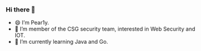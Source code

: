 ### Hi there 👋

<!--
**Pear1y/Pear1y** is a ✨ _special_ ✨ repository because its `README.md` (this file) appears on your GitHub profile.

Here are some ideas to get you started:

- 🔭 I’m currently working on ...
- 🌱 I’m currently learning ...
- 👯 I’m looking to collaborate on ...
- 🤔 I’m looking for help with ...
- 💬 Ask me about ...
- 📫 How to reach me: ...
- 😄 Pronouns: ...
- ⚡ Fun fact: ...
-->

- 😄 I’m Pear1y.
- 🔭 I’m member of the CSG security team, interested in Web Security and IOT.
- 🌱 I’m currently learning Java and Go.
